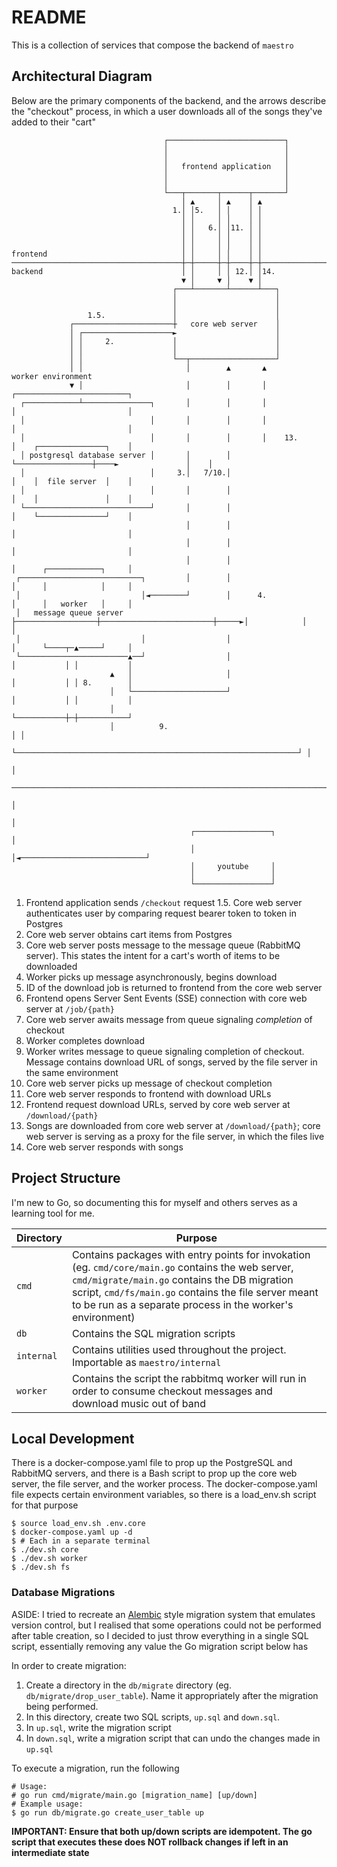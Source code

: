 # README

This is a collection of services that compose the backend of `maestro`

## Architectural Diagram

Below are the primary components of the backend, and the arrows describe the "checkout" process, in which a user downloads all of the songs they've added to their "cart"

```
                                  ┌──────────────────────────┐                                          
                                  │                          │                                          
                                  │                          │                                          
                                  │   frontend application   │                                          
                                  │                          │                                          
                                  │                          │                                          
                                  └───┬───────┬──────┬───────┘                                          
                                      │ ▲     │ ▲    │ ▲                                                
                                    1.│ │5.   │ │    │ │                                                
                                      │ │     │ │    │ │                                                
                                      │ │   6.│ │11. │ │                                                
                                      │ │     │ │    │ │                                                
                                      │ │     │ │    │ │                                                
frontend                              │ │     │ │    │ │                                                
──────────────────────────────────────┼─┼─────┼─┼────┼─┼─────────────────────────────────────────────   
backend                               │ │     │ │ 12.│ │14.                                             
                                      ▼ │     ▼ │    ▼ │                                                
                                    ┌───┴───────┴──────┴───┐                                            
                                    │                      │                                            
                                    │                      │                                            
                 1.5.               │                      │                                            
             ┌──────────────────────┼   core web server    │                                            
             │ ┌────────────────────►                      │                                            
             │ │     2.             │                      │                                            
             │ │                    │                      │                                            
             │ │                    └──┬───────────────────┘                                            
             │ │                       │        ▲       ▲                 worker environment            
             ▼ │                       │        │       │                 ┌─────────────────────────┐   
  ┌────────────┴───────────────┐       │        │       │                 │                         │   
  │                            │       │        │       │                 │                         │   
  │                            │       │        │       │    13.          │    ┌───────────────┐    │   
  │ postgresql database server │       │        │       └─────────────────┼────►               │    │   
  │                            │     3.│   7/10.│                         │    │  file server  │    │   
  │                            │       │        │                         │    │               │    │   
  └────────────────────────────┘       │        │                         │    └───────────────┘    │   
                                       │        │                         │                         │   
                                       │        │                         │                         │   
                                       │        │                         │      ┌────────────┐     │   
 ┌───────────────────────────┐         │        │                         │      │            │     │   
 │                           │◄────────┘        │      4.                 │      │   worker   │     │   
 │   message queue server    ├──────────────────┼─────────────────────────┼─────►│            │     │   
 │                           │                  │                         │      └────┬─▲─────┘     │   
 └────────────────────────▲──┘                  │                         │           │ │           │   
                      ▲   │                     │                         │           │ │ 8.        │   
                      │   └─────────────────────┘                         │           │ │           │   
                      │                                                   └───────────┼─┼───────────┘   
                      │          9.                                                   │ │               
                      └───────────────────────────────────────────────────────────────┘ │               
                                                                                        │               
 ───────────────────────────────────────────────────────────────────────────────────────┼───────────────
                                                                                        │               
                                                                                        │               
                                        ┌─────────────────┐                             │               
                                        │                 │◄────────────────────────────┘               
                                        │     youtube     │                                             
                                        │                 │                                             
                                        └─────────────────┘                                             
```
1. Frontend application sends `/checkout` request
1.5. Core web server authenticates user by comparing request bearer token to token in Postgres
2. Core web server obtains cart items from Postgres
3. Core web server posts message to the message queue (RabbitMQ server). This states the intent for a cart's worth of items to be downloaded
4. Worker picks up message asynchronously, begins download
5. ID of the download job is returned to frontend from the core web server
6. Frontend opens Server Sent Events (SSE) connection with core web server at `/job/{path}`
7. Core web server awaits message from queue signaling *completion* of checkout
8. Worker completes download
9. Worker writes message to queue signaling completion of checkout. Message contains download URL of songs, served by the file server in the same environment
10. Core web server picks up message of checkout completion
11. Core web server responds to frontend with download URLs
12. Frontend request download URLs, served by core web server at `/download/{path}`
13. Songs are downloaded from core web server at `/download/{path}`; core web server is serving as a proxy for the file server, in which the files live
14. Core web server responds with songs


## Project Structure

I'm new to Go, so documenting this for myself and others serves as a learning tool for me.

| Directory | Purpose |
| --------- | ------- |
| `cmd`     | Contains packages with entry points for invokation (eg. `cmd/core/main.go` contains the web server, `cmd/migrate/main.go` contains the DB migration script, `cmd/fs/main.go` contains the file server meant to be run as a separate process in the worker's environment) |
| `db`      | Contains the SQL migration scripts |
| `internal` | Contains utilities used throughout the project. Importable as `maestro/internal` |
| `worker`  | Contains the script the rabbitmq worker will run in order to consume checkout messages and download music out of band |

## Local Development

There is a docker-compose.yaml file to prop up the PostgreSQL and RabbitMQ servers, and there is a Bash script to prop up the core web server, the file server, and the worker process.
The docker-compose.yaml file expects certain environment variables, so there is a load_env.sh script for that purpose
```
$ source load_env.sh .env.core
$ docker-compose.yaml up -d
$ # Each in a separate terminal
$ ./dev.sh core
$ ./dev.sh worker
$ ./dev.sh fs
```

### Database Migrations

ASIDE: I tried to recreate an [Alembic](https://github.com/sqlalchemy/alembic) style migration system that emulates version control, but I realised that some operations could not be performed after table creation, so I decided to just throw everything in a single SQL script, essentially removing any value the Go migration script below has

In order to create migration:

1) Create a directory in the `db/migrate` directory (eg. `db/migrate/drop_user_table`). Name it appropriately after the migration being performed. 
2) In this directory, create two SQL scripts, `up.sql` and `down.sql`.
3) In `up.sql`, write the migration script
4) In `down.sql`, write a migration script that can undo the changes made in `up.sql`

To execute a migration, run the following

```
# Usage:
# go run cmd/migrate/main.go [migration_name] [up/down]
# Example usage:
$ go run db/migrate.go create_user_table up
```

 **IMPORTANT: Ensure that both up/down scripts are idempotent. The go script that executes these does NOT rollback changes if left in an intermediate state**

